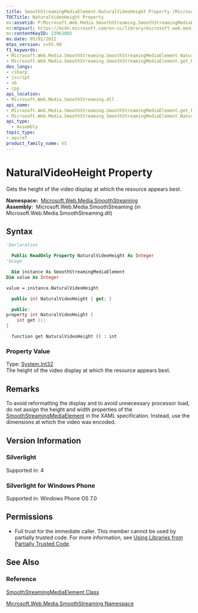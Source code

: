 ```yaml
---
title: SmoothStreamingMediaElement.NaturalVideoHeight Property (Microsoft.Web.Media.SmoothStreaming)
TOCTitle: NaturalVideoHeight Property
ms:assetid: P:Microsoft.Web.Media.SmoothStreaming.SmoothStreamingMediaElement.NaturalVideoHeight
ms:mtpsurl: https://msdn.microsoft.com/en-us/library/microsoft.web.media.smoothstreaming.smoothstreamingmediaelement.naturalvideoheight(v=VS.90)
ms:contentKeyID: 23961002
ms.date: 05/02/2012
mtps_version: v=VS.90
f1_keywords:
- Microsoft.Web.Media.SmoothStreaming.SmoothStreamingMediaElement.NaturalVideoHeight
- Microsoft.Web.Media.SmoothStreaming.SmoothStreamingMediaElement.get_NaturalVideoHeight
dev_langs:
- csharp
- jscript
- vb
- cpp
api_location:
- Microsoft.Web.Media.SmoothStreaming.dll
api_name:
- Microsoft.Web.Media.SmoothStreaming.SmoothStreamingMediaElement.get_NaturalVideoHeight
- Microsoft.Web.Media.SmoothStreaming.SmoothStreamingMediaElement.NaturalVideoHeight
api_type:
  - Assembly
topic_type:
- apiref
product_family_name: VS
---
```


# NaturalVideoHeight Property

Gets the height of the video display at which the resource appears best.

**Namespace:**  [Microsoft.Web.Media.SmoothStreaming](microsoft-web-media-smoothstreaming-namespace_1.md)  
**Assembly:**  Microsoft.Web.Media.SmoothStreaming (in Microsoft.Web.Media.SmoothStreaming.dll)

## Syntax

```vb
'Declaration

  Public ReadOnly Property NaturalVideoHeight As Integer
'Usage

  Dim instance As SmoothStreamingMediaElement
Dim value As Integer

value = instance.NaturalVideoHeight
```

```csharp
  public int NaturalVideoHeight { get; }
```

```cpp
  public:
property int NaturalVideoHeight {
    int get ();
}
```

```jscript
  function get NaturalVideoHeight () : int
```

### Property Value

Type: [System.Int32](https://msdn.microsoft.com/library/td2s409d)  
The height of the video display at which the resource appears best.  

## Remarks

To avoid reformatting the display and to avoid unnecessary processor load, do not assign the height and width properties of the [SmoothStreamingMediaElement](smoothstreamingmediaelement-class-microsoft-web-media-smoothstreaming_1.md) in the XAML specification. Instead, use the dimensions at which the video was encoded.

## Version Information

### Silverlight

Supported in: 4  

### Silverlight for Windows Phone

Supported in: Windows Phone OS 7.0  

## Permissions

  - Full trust for the immediate caller. This member cannot be used by partially trusted code. For more information, see [Using Libraries from Partially Trusted Code](https://msdn.microsoft.com/library/8skskf63).

## See Also

### Reference

[SmoothStreamingMediaElement Class](smoothstreamingmediaelement-class-microsoft-web-media-smoothstreaming_1.md)

[Microsoft.Web.Media.SmoothStreaming Namespace](microsoft-web-media-smoothstreaming-namespace_1.md)

